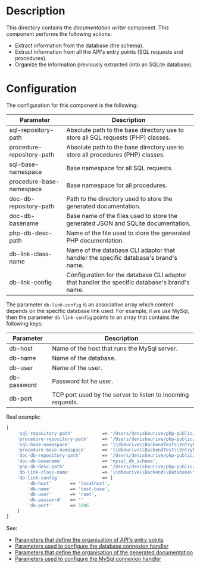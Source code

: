 # Description

This directory contains the *documentation writer* component. This component performs the following actions:

  * Extract information from the database (the schema).
  * Extract information from all the API's entry points (SQL requests and procedures).
  * Organize the information previously extracted (into an SQLite database).

# Configuration

The configuration for this component is the following:

| Parameter                 | Description                                                                                   |
|---------------------------|-----------------------------------------------------------------------------------------------|
| sql-repository-path       | Absolute path to the base directory use to store all SQL requests (PHP) classes.              |
| procedure-repository-path | Absolute path to the base directory use to store all procedures (PHP) classes.                |
| sql-base-namespace        | Base namespace for all SQL requests.                                                          |
| procedure-base-namespace  | Base namespace for all procedures.                                                            |
| doc-db-repository-path    | Path to the directory used to store the generated documentation.                              |
| doc-db-basename           | Base name of the files used to store the generated JSON and SQLite documentation.             |
| php-db-desc-path          | Name of the file used to store the generated PHP documentation.                               |
| db-link-class-name        | Name of the database CLI adaptor that handler the specific database's brand's name.           |
| db-link-config            | Configuration for the database CLI adaptor that handler the specific database's brand's name. |

The parameter `db-link-config` is an associative array which content depends on the specific database link used.
For example, il we use MySql, then the parameter `db-link-config` points to an array that contains the following keys:

| Parameter                 | Description                                                    |
|---------------------------|----------------------------------------------------------------|
| db-host                   | Name of the host that runs the MySql server.                   |
| db-name                   | Name of the database.                                          |
| db-user                   | Name of the user.                                              |
| db-password               | Password fot he user.                                          |
| db-port                   | TCP port used by the server to listen to incoming requests.    |

Real example:

```php
[
    'sql-repository-path'           => '/Users/denisbeurive/php-public/backend/tests/EntryPoints/Brands/MySql/Sqls',
    'procedure-repository-path'     => '/Users/denisbeurive/php-public/backend/tests/EntryPoints/Brands/MySql/Procedures',
    'sql-base-namespace'            => '\\dbeurive\\BackendTest\\EntryPoints\\Brands\\MySql\\Sqls',
    'procedure-base-namespace'      => '\\dbeurive\\BackendTest\\EntryPoints\\Brands\\MySql\\Procedures',
    'doc-db-repository-path'        => '/Users/denisbeurive/php-public/backend/tests/cache',
    'doc-db-basename'               => 'mysql_db_schema',
    'php-db-desc-path'              => '/Users/denisbeurive/php-public/backend/tests/cache/mysql_db_schema.php',
    'db-link-class-name'            => '\\dbeurive\\Backend\\Database\\Link\\MySql',
    'db-link-config'                => [
        'db-host'       => 'localhost',
        'db-name'       => 'test-base',
        'db-user'       => 'root',
        'db-password'   => ''
        'db-port'       => 3306
    ] 
]
```

See:

* [Parameters that define the organisation of API's entry points](https://github.com/dbeurive/backend/blob/master/src/Database/Doc/Option.php)
* [Parameters used to configure the database connexion handler](https://github.com/dbeurive/backend/blob/master/src/Database/Link/Option.php)
* [Parameters that define the organisation of the generated documentation](https://github.com/dbeurive/backend/blob/master/src/Database/Doc/Option.php)
* [Parameters used to configure the MySql connexion handler](https://github.com/dbeurive/backend/blob/master/src/Database/Link/MySql.php)

